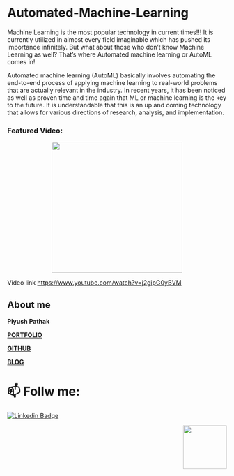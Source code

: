 # Automated-Machine-Learning
Machine Learning is the most popular technology in current times!!! It is currently utilized in almost every field imaginable which has pushed its importance infinitely. But what about those who don’t know Machine Learning as well? That’s where Automated machine learning or AutoML comes in!

Automated machine learning (AutoML) basically involves automating the end-to-end process of applying machine learning to real-world problems that are actually relevant in the industry. In recent years, it has been noticed as well as proven time and time again that ML or machine learning is the key to the future. It is understandable that this is an up and coming technology that allows for various directions of research, analysis, and implementation.

### Featured Video:
<p  align="center"><img height="300" src = "https://media.giphy.com/media/ih4Cuk0i9R2W152Ljr/giphy.gif"></p>

Video link 
https://www.youtube.com/watch?v=j2gipG0yBVM

## About me

**Piyush Pathak**

[**PORTFOLIO**](https://anirudhrapathak3.wixsite.com/piyush)

[**GITHUB**](https://github.com/piyushpathak03)

[**BLOG**](https://medium.com/@piyushpathak03)


# 📫 Follw me: 

[![Linkedin Badge](https://img.shields.io/badge/-PiyushPathak-blue?style=flat-square&logo=Linkedin&logoColor=white&link=https://www.linkedin.com/in/piyushpathak03/)](https://www.linkedin.com/in/piyushpathak03/)

<p  align="right"><img height="100" src = "https://media.giphy.com/media/l3URDstnIjBNY7rwLB/giphy.gif"></p>


